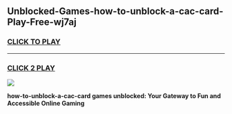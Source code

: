 
## Unblocked-Games-how-to-unblock-a-cac-card-Play-Free-wj7aj
<h3>
<a href="https://premium76.site?title=how-to-unblock-a-cac-card&ref=12A">CLICK TO PLAY</a></h3>
<hr>

<h3>
<a href="https://premium76.site?title=how-to-unblock-a-cac-card&ref=12A">CLICK 2 PLAY</a>
  
</h3>

<a href="https://premium76.site?title=how-to-unblock-a-cac-card&ref=12A"><img src="https://clearcache.store/games.png"></a>


**how-to-unblock-a-cac-card games unblocked: Your Gateway to Fun and Accessible Online Gaming**
